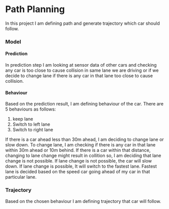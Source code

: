 # Path Planning

In this project I am defining path and generate trajectory which car should follow.

### Model

#### Prediction

In prediction step I am looking at sensor data of other cars and checking any car is too close to cause collision in same lane we are driving or if we decide to change lane if there is any car in that lane too close to cause collision.

#### Behaviour

Based on the prediction result, I am defining behaviour of the car. There are 5 behaviours as follows:

1. keep lane
2. Switch to left lane
3. Switch to right lane

If there is a car ahead less than 30m ahead, I am deciding to change lane or slow down. To change lane, I am checking if there is any car in that lane within 30m ahead or 10m behind. If there is a car within that distance, changing to lane change might result in collition so, I am deciding that lane change is not possible. If lane change is not possible, the car will slow down. If lane change is possible, It will switch to the fastest lane. Fastest lane is decided based on the speed car going ahead of my car in that particular lane.

### Trajectory

Based on the chosen behaviour I am defining trajectory that car will follow.
